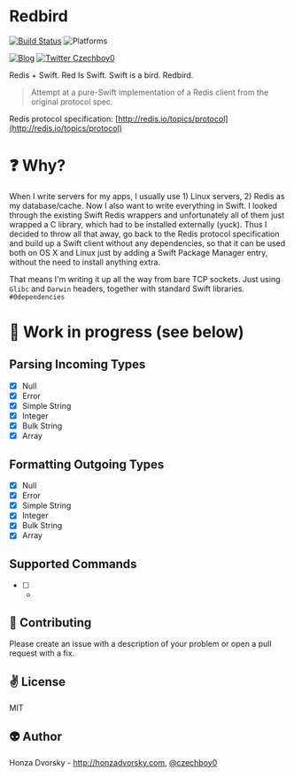 # Redbird

[![Build Status](https://travis-ci.org/czechboy0/Redbird.svg?branch=master)](https://travis-ci.org/czechboy0/Redbird)
![Platforms](https://img.shields.io/badge/platforms-Linux%20%7C%20OSX%20%7C%20iOS%20%7C%20tvOS%20%7C%20watchOS-blue.svg)

[![Blog](https://img.shields.io/badge/blog-honzadvorsky.com-green.svg)](http://honzadvorsky.com)
[![Twitter Czechboy0](https://img.shields.io/badge/twitter-czechboy0-green.svg)](http://twitter.com/czechboy0)

Redis + Swift. Red Is Swift. Swift is a bird. Redbird.

> Attempt at a pure-Swift implementation of a Redis client from the original protocol spec.

Redis protocol specification: [http://redis.io/topics/protocol](http://redis.io/topics/protocol)

# :question: Why?
When I write servers for my apps, I usually use 1) Linux servers, 2) Redis as my database/cache. Now I also want to write everything in Swift. I looked through the existing Swift Redis wrappers and unfortunately all of them just wrapped a C library, which had to be installed externally (yuck). Thus I decided to throw all that away, go back to the Redis protocol specification and build up a Swift client without any dependencies, so that it can be used both on OS X and Linux just by adding a Swift Package Manager entry, without the need to install anything extra.

That means I'm writing it up all the way from bare TCP sockets. Just using `Glibc` and `Darwin` headers, together with standard Swift libraries. `#0dependencies`

<!-- 
# Installation
## Swift Package Manager

```swift
.Package(url: "https://github.com/czechboy0/Redbird.git", majorVersion: 0, minor: 0)
``` -->

# :construction_worker: Work in progress (see below)

## Parsing Incoming Types
- [x] Null
- [x] Error
- [x] Simple String
- [x] Integer
- [x] Bulk String
- [x] Array

## Formatting Outgoing Types
- [x] Null
- [x] Error
- [x] Simple String
- [x] Integer
- [x] Bulk String
- [x] Array

## Supported Commands
- [ ] -

:gift_heart: Contributing
------------
Please create an issue with a description of your problem or open a pull request with a fix.

:v: License
-------
MIT

:alien: Author
------
Honza Dvorsky - http://honzadvorsky.com, [@czechboy0](http://twitter.com/czechboy0)

